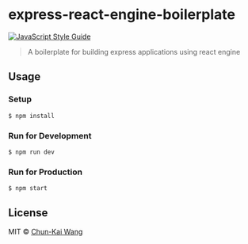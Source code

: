 # express-react-engine-boilerplate

[![JavaScript Style Guide][standardjs-image]][standardjs-url]

> A boilerplate for building express applications using react engine

## Usage

### Setup

```
$ npm install
```

### Run for Development

```
$ npm run dev
```

### Run for Production

```
$ npm start
```

## License

MIT © [Chun-Kai Wang](https://github.com/chunkai1312)

[standardjs-image]: https://img.shields.io/badge/code%20style-standard-brightgreen.svg
[standardjs-url]: http://standardjs.com/

